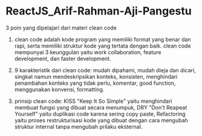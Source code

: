 # ReactJS_Arif-Rahman-Aji-Pangestu

3 poin yang dipelajari dari materi clean code

1. clean code adalah kode program yang memiliki format yang benar dan rapi, serta memiliki struktur kode yang tertata dengan baik. clean code mempunyai 3 keunggulan yaitu work collaboration, feature development, dan faster development.

2. 9 karakteristik dari clean code: mudah dipahami, mudah dieja dan dicari, singkat namun mendeskripsikan konteks, konsisten, menghindari penambahan konteks yang tidak perlu, komentar, good function, menggunakan konvensi, formatting.

3. prinsip clean code: KISS "Keep It So Simple" yaitu menghindari membuat fungsi yang dibuat secara menumpuk, DRY "Don't Reapeat Yourself" yaitu duplikasi code karena sering copy paste, Refactoring yaitu proses restrukturisasi kode yang dibuat dengan cara mengubah struktur internal tanpa mengubah prilaku eksternal.